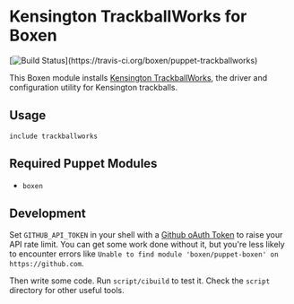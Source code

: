 # Kensington TrackballWorks for Boxen

[![Build Status](https://travis-ci.org/boxen/puppet-trackballworks.svg?)](https://travis-ci.org/boxen/puppet-trackballworks)

This Boxen module installs [Kensington TrackballWorks](http://www.kensington.com/kensington/us/us/s/1517/trackballworks%E2%84%A2-software-download.aspx), the driver and configuration utility for Kensington trackballs.

## Usage

```puppet
include trackballworks
```

## Required Puppet Modules

* `boxen`

## Development

Set `GITHUB_API_TOKEN` in your shell with a [Github oAuth Token](https://help.github.com/articles/creating-an-oauth-token-for-command-line-use) to raise your API rate limit. You can get some work done without it, but you're less likely to encounter errors like `Unable to find module 'boxen/puppet-boxen' on https://github.com`.

Then write some code. Run `script/cibuild` to test it. Check the `script`
directory for other useful tools.
